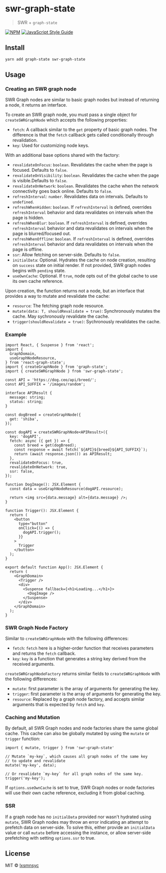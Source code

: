 # swr-graph-state

> SWR + `graph-state`

[![NPM](https://img.shields.io/npm/v/swr-graph-state.svg)](https://www.npmjs.com/package/swr-graph-state) [![JavaScript Style Guide](https://badgen.net/badge/code%20style/airbnb/ff5a5f?icon=airbnb)](https://github.com/airbnb/javascript)

## Install

```bash
yarn add graph-state swr-graph-state
```

## Usage

### Creating an SWR graph node

SWR Graph nodes are similar to basic graph nodes but instead of returning a node, it returns an interface.

To create an SWR graph node, you must pass a single object for `createSWRGraphNode` which accepts the following properties:
- `fetch`: A callback similar to the `get` property of basic graph nodes. The difference is that the `fetch` callback gets called conditionally through revalidation.
- `key`: Used for customizing node keys.

With an additional base options shared with the factory:
- `revalidateOnFocus`: `boolean`. Revalidates the cache when the page is focused. Defaults to `false`.
- `revalidateOnVisibility`: `boolean`. Revalidates the cache when the page is visible.Defaults to `false`.
- `revalidateOnNetwork`: `boolean`. Revalidates the cache when the network connectivity goes back online. Defaults to `false`.
- `refreshInterval`: `number`. Revalidates data on intervals. Defaults to `undefined`.
- `refreshWhenHidden`: `boolean`. If `refreshInterval` is defined, overrides `refreshInterval` behavior and data revalidates on intervals when the page is hidden.
- `refreshWhenBlur`: `boolean`. If `refreshInterval` is defined, overrides `refreshInterval` behavior and data revalidates on intervals when the page is blurred/focused out.
- `refreshWhenOffline`: `boolean`. If `refreshInterval` is defined, overrides `refreshInterval` behavior and data revalidates on intervals when the page is offline.
- `ssr`: Allow fetching on server-side. Defaults to `false`.
- `initialData`: Optional. Hydrates the cache on node creation, resulting on `success` state on initial render. If not provided, SWR graph nodes begins with `pending` state.
- `useOwnCache`: Optional. If `true`, node opts out of the global cache to use its own cache reference.

Upon creation, the function returns not a node, but an interface that provides a way to mutate and revalidate the cache:

- `resource`: The fetching graph node resource.
- `mutate(data: T, shouldRevalidate = true)`: Synchronously mutates the cache. May sychronously revalidate the cache.
- `trigger(shouldRevalidate = true)`: Sychronously revalidates the cache.

### Example
```tsx
import React, { Suspense } from 'react';
import {
  GraphDomain,
  useGraphNodeResource,
} from 'react-graph-state';
import { createGraphNode } from 'graph-state';
import { createSWRGraphNode } from 'swr-graph-state';

const API = 'https://dog.ceo/api/breed/';
const API_SUFFIX = '/images/random';

interface APIResult {
  message: string;
  status: string;
}

const dogBreed = createGraphNode({
  get: 'shiba',
});

const dogAPI = createSWRGraphNode<APIResult>({
  key: 'dogAPI',
  fetch: async ({ get }) => {
    const breed = get(dogBreed);
    const response = await fetch(`${API}${breed}${API_SUFFIX}`);
    return (await response.json()) as APIResult;
  },
  revalidateOnFocus: true,
  revalidateOnNetwork: true,
  ssr: false,
});

function DogImage(): JSX.Element {
  const data = useGraphNodeResource(dogAPI.resource);

  return <img src={data.message} alt={data.message} />;
}

function Trigger(): JSX.Element {
  return (
    <button
      type="button"
      onClick={() => {
        dogAPI.trigger();
      }}
    >
      Trigger
    </button>
  );
}

export default function App(): JSX.Element {
  return (
    <GraphDomain>
      <Trigger />
      <div>
        <Suspense fallback={<h1>Loading...</h1>}>
          <DogImage />
        </Suspense>
      </div>
    </GraphDomain>
  );
}
```

### SWR Graph Node Factory

Similar to `createSWRGraphNode` with the following differences:
- `fetch`: `fetch` here is a higher-order function that receives parameters and returns the `fetch` callback.
- `key`: `key` is a function that generates a string key derived from the received arguments.

`createSWRGraphNodeFactory` returns similar fields to `createSWRGraphNode` with the following differences:
- `mutate`: first parameter is the array of arguments for generating the key.
- `trigger`: first parameter is the array of arguments for generating the key.
- `resource`: Replaced by a graph node factory, and accepts similar arguments that is expected by `fetch` and `key`.

### Caching and Mutation

By default, all SWR Graph nodes and node factories share the same global cache. This cache can also be globally mutated by using the `mutate` or `trigger` function:

```tsx
import { mutate, trigger } from 'swr-graph-state'

// Mutate `my-key`, which causes all graph nodes of the same key
// to update and revalidate
mutate('my-key', data);

// Or revalidate `my-key` for all graph nodes of the same key.
trigger('my-key');
```

If `options.useOwnCache` is set to true, SWR Graph nodes or node factories will use their own cache reference, excluding it from global caching.



### SSR

If a graph node has no `initialData` provided nor wasn't hydrated using `mutate`, SWR Graph nodes may throw an error indicating an attempt to prefetch data on server-side. To solve this, either provide an `initialData` value or call `mutate` before accessing the instance, or allow server-side prefetching with setting `options.ssr` to true.

## License

MIT © [lxsmnsyc](https://github.com/lxsmnsyc)
